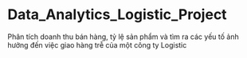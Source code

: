 # Data_Analytics_Logistic_Project
Phân tích doanh thu bán hàng, tỷ lệ sản phẩm và tìm ra các yếu tố ảnh hưởng đến việc giao hàng trễ của một công ty Logistic
